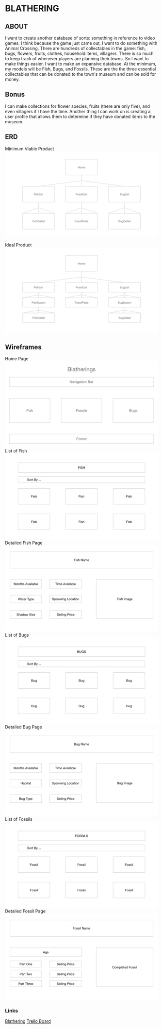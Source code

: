 # **BLATHERING**

## ABOUT
I want to create another database of sorts: something in reference to video games. I think because the game just came out, I want to do something with Animal Crossing.
There are hundreds of collectables in the game: fish, bugs, flowers, fruits, clothes, household items, villagers. There is so much to keep track of whenever players are planning their towns.
So I want to make things easier. I want to make an expansive database.
At the minimum, my models will be Fish, Bugs, and Fossils. These are the the three essential collectables that can be donated to the town's museum and can be sold for money.

## Bonus
I can make collections for flower species, fruits (there are only five), and even villagers if I have the time. Another thing I can work on is creating a user profile that allows them to determine if they have donated items to the museum.

## ERD
Minimum Viable Product
<img src="wireframes/MVP-ERD.png" alt="Minimum Viable Product ERD"/>

Ideal Product
<img src="wireframes/Ideal-ERD.png" alt="Ideal ERD"/>

## Wireframes
Home Page
<img src="wireframes/Home.png" alt="Home Page"/>
List of Fish
<img src="wireframes/FishList.png" alt="List of Fish"/>
Detailed Fish Page
<img src="wireframes/FishDetail.png" alt="Detailed Fish Page"/>
List of Bugs
<img src="wireframes/BugList.png" alt="List of Bugs"/>
Detailed Bug Page
<img src="wireframes/BugDetail.png" alt="Detailed Bug Page"/>
List of Fossils
<img src="wireframes/FossilList.png" alt="List of Fossils"/>
Detailed Fossil Page
<img src="wireframes/FossilDetail.png" alt="Detailed Fossil Page"/>

### Links
<a href="https://mekaala-blathering-app.herokuapp.com/">Blathering</a>
<a href="https://trello.com/c/ZWIse9hc/1-checklist">Trello Board</a>